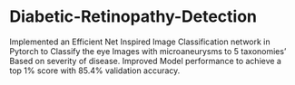 # Diabetic-Retinopathy-Detection
Implemented an Efficient Net Inspired Image Classification network in Pytorch to Classify the eye Images with microaneurysms to 5 taxonomies’ Based on severity of disease. Improved Model performance to achieve a top 1% score with 85.4% validation accuracy.
